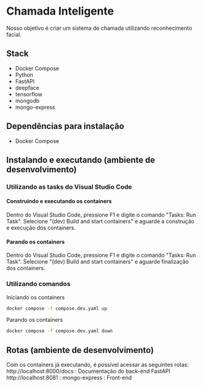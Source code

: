 # Chamada Inteligente
Nosso objetivo é criar um sistema de chamada utilizando reconhecimento facial.
## Stack
- Docker Compose
- Python
- FastAPI
- deepface
- tensorflow
- mongodb
- mongo-express

## Dependências para instalação
- Docker Compose

## Instalando e executando (ambiente de desenvolvimento)

### Utilizando as tasks do Visual Studio Code

#### Construindo e executando os containers
Dentro do Visual Studio Code, pressione F1 e digite o comando "Tasks: Run Task". 
Selecione "(dev) Build and start containers" e aguarde a construção e execução dos containers.

#### Parando os containers
Dentro do Visual Studio Code, pressione F1 e digite o comando "Tasks: Run Task". 
Selecione "(dev) Build and start containers" e aguarde finalização dos containers.


### Utilizando comandos
Iniciando os containers
```sh
docker compose -f compose.dev.yaml up
```

Parando os containers
```sh
docker compose -f compose.dev.yaml down
```

## Rotas (ambiente de desenvolvimento)
Com os containers já executando, é possível acessar as seguintes rotas:
http://localhost:8000/docs : Documentação do back-end FastAPI
http://localhost:8081 : mongo-express
: Front-end